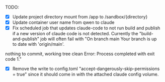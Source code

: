 TODO:
* [x] Update project directory mount from /app to /sandbox/{directory}
* [x] Update container user name from qwen to claude
* [x] Fix scheduled job that updates claude-code to not run build and publish if a new version of claude code is not detected. Currently the "build-and-publish" job will often fail with "On branch main
Your branch is up to date with 'origin/main'.

nothing to commit, working tree clean
Error: Process completed with exit code 1."
* [x] Remove the write to config.toml "accept-dangerously-skip-permissions = true" since it should come in with the attached claude config volume.